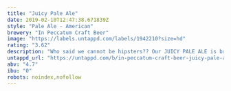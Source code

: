 ```yaml
---
title: "Juicy Pale Ale"
date: 2019-02-10T12:47:38.671839Z
style: "Pale Ale - American"
brewery: "In Peccatum Craft Beer"
image: "https://labels.untappd.com/labels/1942210?size=hd"
rating: "3.62"
description: "Who said we cannot be hipsters?? Our JUICY PALE ALE is brewed with wheat flakes and 18g/l of citra, simcoe, mosaic and cascade hops, all added after boiling. Because we love to break rules!  ¿Quién dijo que no podíamos ser hipsters? Os presentamos Juicy Pale Ale, la primera de una serie llamada “The Hopster Series” y que viene a ser lo que se dice un zumito de lúpulo. Con ni más ni menos que 18g/l de lúpulos americanos, baja graduación y notable cuerpo, esta cerveza hará la delicia tanto de los hipsters como de los clásicos. "
untappd_url: "https://untappd.com/b/in-peccatum-craft-beer-juicy-pale-ale/1942210"
abv: "4.7"
ibu: "0"
robots: noindex,nofollow
---
```

